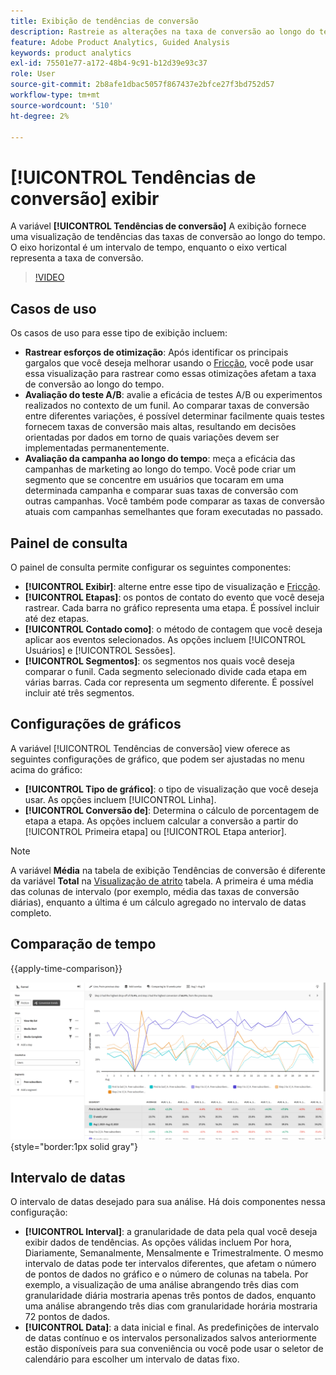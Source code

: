 ```yaml
---
title: Exibição de tendências de conversão
description: Rastreie as alterações na taxa de conversão ao longo do tempo.
feature: Adobe Product Analytics, Guided Analysis
keywords: product analytics
exl-id: 75501e77-a172-48b4-9c91-b12d39e93c37
role: User
source-git-commit: 2b8afe1dbac5057f867437e2bfce27f3bd752d57
workflow-type: tm+mt
source-wordcount: '510'
ht-degree: 2%

---
```


# [!UICONTROL Tendências de conversão] exibir

A variável **[!UICONTROL Tendências de conversão]** A exibição fornece uma visualização de tendências das taxas de conversão ao longo do tempo. O eixo horizontal é um intervalo de tempo, enquanto o eixo vertical representa a taxa de conversão.

>[!VIDEO](https://video.tv.adobe.com/v/3421662/?learn=on)

## Casos de uso

Os casos de uso para esse tipo de exibição incluem:

* **Rastrear esforços de otimização**: Após identificar os principais gargalos que você deseja melhorar usando o [Fricção](friction.md), você pode usar essa visualização para rastrear como essas otimizações afetam a taxa de conversão ao longo do tempo.
* **Avaliação do teste A/B**: avalie a eficácia de testes A/B ou experimentos realizados no contexto de um funil. Ao comparar taxas de conversão entre diferentes variações, é possível determinar facilmente quais testes fornecem taxas de conversão mais altas, resultando em decisões orientadas por dados em torno de quais variações devem ser implementadas permanentemente.
* **Avaliação da campanha ao longo do tempo**: meça a eficácia das campanhas de marketing ao longo do tempo. Você pode criar um segmento que se concentre em usuários que tocaram em uma determinada campanha e comparar suas taxas de conversão com outras campanhas. Você também pode comparar as taxas de conversão atuais com campanhas semelhantes que foram executadas no passado.

## Painel de consulta

O painel de consulta permite configurar os seguintes componentes:

* **[!UICONTROL Exibir]**: alterne entre esse tipo de visualização e [Fricção](friction.md).
* **[!UICONTROL Etapas]**: os pontos de contato do evento que você deseja rastrear. Cada barra no gráfico representa uma etapa. É possível incluir até dez etapas.
* **[!UICONTROL Contado como]**: o método de contagem que você deseja aplicar aos eventos selecionados. As opções incluem [!UICONTROL Usuários] e [!UICONTROL Sessões].
* **[!UICONTROL Segmentos]**: os segmentos nos quais você deseja comparar o funil. Cada segmento selecionado divide cada etapa em várias barras. Cada cor representa um segmento diferente. É possível incluir até três segmentos.

## Configurações de gráficos

A variável [!UICONTROL Tendências de conversão] view oferece as seguintes configurações de gráfico, que podem ser ajustadas no menu acima do gráfico:

* **[!UICONTROL Tipo de gráfico]**: o tipo de visualização que você deseja usar. As opções incluem [!UICONTROL Linha].
* **[!UICONTROL Conversão de]**: Determina o cálculo de porcentagem de etapa a etapa. As opções incluem calcular a conversão a partir do [!UICONTROL Primeira etapa] ou [!UICONTROL Etapa anterior].

>[!NOTE]
>
>A variável **Média** na tabela de exibição Tendências de conversão é diferente da variável **Total** na [Visualização de atrito](friction.md) tabela. A primeira é uma média das colunas de intervalo (por exemplo, média das taxas de conversão diárias), enquanto a última é um cálculo agregado no intervalo de datas completo.

## Comparação de tempo

{{apply-time-comparison}}

![Comparação de tempo de tendências de conversão](../assets/conversion-trends-compare.png){style="border:1px solid gray"}

## Intervalo de datas

O intervalo de datas desejado para sua análise. Há dois componentes nessa configuração:

* **[!UICONTROL Interval]**: a granularidade de data pela qual você deseja exibir dados de tendências. As opções válidas incluem Por hora, Diariamente, Semanalmente, Mensalmente e Trimestralmente. O mesmo intervalo de datas pode ter intervalos diferentes, que afetam o número de pontos de dados no gráfico e o número de colunas na tabela. Por exemplo, a visualização de uma análise abrangendo três dias com granularidade diária mostraria apenas três pontos de dados, enquanto uma análise abrangendo três dias com granularidade horária mostraria 72 pontos de dados.
* **[!UICONTROL Data]**: a data inicial e final. As predefinições de intervalo de datas contínuo e os intervalos personalizados salvos anteriormente estão disponíveis para sua conveniência ou você pode usar o seletor de calendário para escolher um intervalo de datas fixo.
